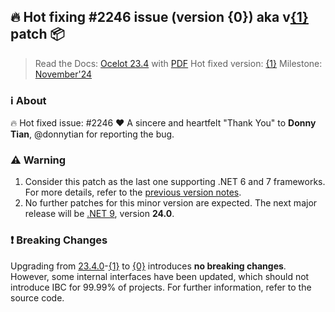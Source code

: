 ## :fire: Hot fixing #2246 issue (version {0}) aka v[{1}](https://github.com/ThreeMammals/Ocelot/releases/tag/{1}) patch :package:
> Read the Docs: [Ocelot 23.4](https://ocelot.readthedocs.io/en/{0}/) with [PDF](https://ocelot.readthedocs.io/_/downloads/en/{0}/pdf/)
> Hot fixed version: [{1}](https://github.com/ThreeMammals/Ocelot/releases/tag/{1})
> Milestone: [November'24](https://github.com/ThreeMammals/Ocelot/milestone/10)

### :information_source: About
:fire: Hot fixed issue: #2246 
:heart: A sincere and heartfelt "Thank You" to **Donny Tian**, @donnytian for reporting the bug.

### :warning: Warning
1. Consider this patch as the last one supporting .NET 6 and 7 frameworks. For more details, refer to the [previous version notes](https://github.com/ThreeMammals/Ocelot/releases/tag/{1}).
2. No further patches for this minor version are expected. The next major release will be [.NET 9](https://github.com/ThreeMammals/Ocelot/milestone/11), version **24.0**.

### :exclamation: Breaking Changes
Upgrading from [23.4.0](https://github.com/ThreeMammals/Ocelot/releases/tag/23.4.0)-[{1}](https://github.com/ThreeMammals/Ocelot/releases/tag/{1}) to [{0}](https://github.com/Threeammals/Ocelot/releases/tag/{0}) introduces **no breaking changes**. However, some internal interfaces have been updated, which should not introduce IBC for 99.99% of projects. For further information, refer to the source code.

